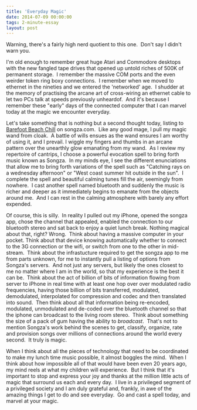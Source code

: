 ```yaml
---
title: 'Everyday Magic'
date: 2014-07-09 00:00:00 
tags: 2-minute-essay
layout: post
---
```

Warning, there's a fairly high nerd quotient to this one. &nbsp;Don't say I didn't warn you.

I'm old enough to remember great huge Atari and Commodore desktops with the new fangled tape drives that opened up untold riches of 500K of permanent storage. &nbsp;I remember the massive COM ports and the even weirder token ring boxy connections. &nbsp;I remember when we moved to ethernet in the nineties and we entered the 'networked' age. &nbsp;I shudder at the memory of practising the arcane art of cross-wiring an ethernet cable to let two PCs talk at speeds previously unheardof. &nbsp;And it's because I remember these "early" days of the connected computer that I can marvel today at the magic we encounter everyday.

<a name="more"></a>Let's take something that is nothing but a second thought today, listing to [Barefoot Beach Chill](http://songza.com/listen/barefoot-beach-chill-songza/) on songza.com. &nbsp;Like any good mage, I pull my magic wand from cloak. &nbsp;A battle of wills ensues as the wand ensures I am worthy of using it, and I prevail. I wiggle my fingers and thumbs in an arcane pattern over the unearthly glow emanating from my wand. &nbsp;As I review my repertoire of cantrips, I choose a powerful evocation spell to bring forth music known as Songza. &nbsp;In my minds eye, I see the different enunciations that allow me to bring forth variations of the spell such as "Catching rays on a wednesday afternoon" or "West coast summer hit outside in the sun". &nbsp;I complete the spell and beautiful calming tunes fill the air, seemingly from nowhere. &nbsp;I cast another spell named bluetooth and suddenly the music is richer and deeper as it immediately begins to emanate from the objects around me. &nbsp;And I can rest in the calming atmosphere with barely any effort expended.

Of course, this is silly. &nbsp;In reality I pulled out my iPhone, opened the songza app, chose the channel that appealed, enabled the connection to our bluetooth stereo and sat back to enjoy a quiet lunch break. Nothing magical about that, right? Wrong. &nbsp;Think about having a massive computer in your pocket. Think about that device knowing automatically whether to connect to the 3G connection or the wifi, or switch from one to the other in mid-stream. &nbsp;Think about the infrastucture required to get the songza app to me from parts unknown, for me to instantly pull a listing of options from Songza's servers. &nbsp;And not just any servers, but likely the ones closest to me no matter where I am in the world, so that my experience is the best it can be. &nbsp;Think about the act of billion of bits of information flowing from server to iPhone in real time with at least one hop over over modulated radio frequencies, having those billion of bits transferred, modulated, demodulated, interpolated for compression and codec and then translated into sound. &nbsp;Then think about all that information being re-encoded, modulated, unmodulated and de-coded over the bluetooth channel so that the iphone can broadcast to the living room stereo. &nbsp;Think about something the size of a pack of gum having the ability to _broadcast_. &nbsp;That's not to mention Songza's work behind the scenes to get, classify, organize, rate and provision songs over millions of connections around the world every second. &nbsp;It truly is magic.

When I think about all the pieces of technology that need to be coordinated to make my lunch time music possible, it almost boggles the mind. &nbsp;When I think about how impossible all of that would have been even 20 years ago, my mind reels at what my children will experience. &nbsp;But I think that it's important to stop and express your joy and thanks at the million little acts of magic that surround us each and every day. &nbsp;I live in a privileged segment of a&nbsp;privileged&nbsp;society and I am duly grateful and, frankly, in awe of the amazing things I get to do and see everyday. &nbsp;Go and cast a spell today, and marvel at your magic.
